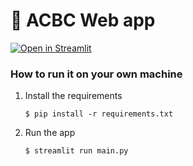 # 🦦 ACBC Web app 

[![Open in Streamlit](https://static.streamlit.io/badges/streamlit_badge_black_white.svg)](https://acbc-viz.streamlit.app/)

### How to run it on your own machine

1. Install the requirements

   ```
   $ pip install -r requirements.txt
   ```

2. Run the app

   ```
   $ streamlit run main.py
   ```

